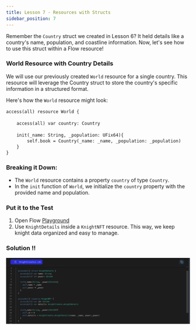 ```yaml
---
title: Lesson 7 - Resources with Structs
sidebar_position: 7
---
```


Remember the `Country` struct we created in Lesson 6?
It held details like a country's name, population, and coastline information. Now, let's see how to use this struct within a Flow resource!

### World Resource with Country Details

We will use our previously created `World` resource for a single country. This resource will leverage the Country struct to store the country's specific information in a structured format.

Here's how the `World` resource might look:

```cadence
access(all) resource World {

    access(all) var country: Country

    init(_name: String, _population: UFix64){
        self.book = Country(_name: _name, _population: _population)
    }
}
```

### Breaking it Down:

- The `World` resource contains a property `country` of type `Country`.
- In the `init` function of `World`, we initialize the `country` property with the provided name and population.

### Put it to the Test

1. Open Flow [Playground](https://play.flow.com/)
2. Use `KnightDetails` inside a `KnightNFT` resource.
   This way, we keep knight data organized and easy to manage.

### Solution !!

![Alt text](image-2.png)
